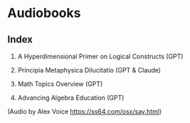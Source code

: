 # Audiobooks


## Index

1. A Hyperdimensional Primer on Logical Constructs (GPT)

2. Principia Metaphysica Dilucitatio (GPT & Claude)

3. Math Topics Overview (GPT)

4. Advancing Algebra Education (GPT)


(Audio by Alex Voice https://ss64.com/osx/say.html)

